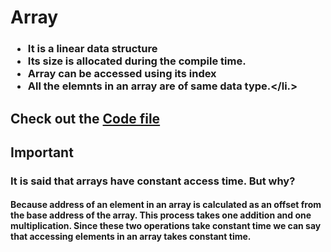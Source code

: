 # Array
### <ul><li>It is a linear data structure  </li><li>Its size is allocated during the compile time. </li><li>Array can be accessed using its index </li><li>All the elemnts in an array are of same data type.</li.> </ul>
## Check out the <a href="./array.cpp">Code file</a>

## Important
### It is said that arrays have constant access time. But why?
#### Because address of an element in an array is calculated as an offset from the base address of the array. This process takes one addition and one multiplication. Since these two operations take constant time we can say that accessing elements in an array takes constant time.